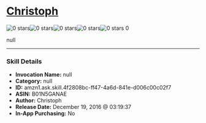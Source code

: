 # [Christoph](http://alexa.amazon.com/#skills/amzn1.ask.skill.4f2808bc-ff47-4a6d-841e-d006c00c02f7)
![0 stars](../../images/ic_star_border_black_18dp_1x.png)![0 stars](../../images/ic_star_border_black_18dp_1x.png)![0 stars](../../images/ic_star_border_black_18dp_1x.png)![0 stars](../../images/ic_star_border_black_18dp_1x.png)![0 stars](../../images/ic_star_border_black_18dp_1x.png) 0

null

***

### Skill Details

* **Invocation Name:** null
* **Category:** null
* **ID:** amzn1.ask.skill.4f2808bc-ff47-4a6d-841e-d006c00c02f7
* **ASIN:** B01N5GANAE
* **Author:** Christoph
* **Release Date:** December 19, 2016 @ 03:19:37
* **In-App Purchasing:** No
